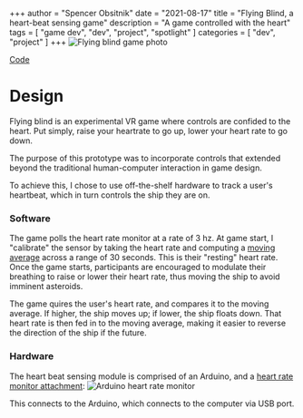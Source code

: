 +++
author = "Spencer Obsitnik"
date = "2021-08-17"
title = "Flying Blind, a heart-beat sensing game"
description = "A game controlled with the heart"
tags = [
  "game dev",
  "dev",
  "project",
  "spotlight"
]
categories = [
    "dev",
    "project"
]
+++
![Flying blind game photo](/images/flying_blind.PNG)

[Code](https://github.com/gtspencer/flying-blind-heartbeat-sensing-game)

# Design
Flying blind is an experimental VR game where controls are confided to the heart.  Put simply, raise your heartrate to go up, lower your heart rate to go down.

The purpose of this prototype was to incorporate controls that extended beyond the traditional human-computer interaction in game design.

To achieve this, I chose to use off-the-shelf hardware to track a user's heartbeat, which in turn controls the ship they are on.

### Software
The game polls the heart rate monitor at a rate of 3 hz.  At game start, I "calibrate" the sensor by taking the heart rate and computing a [moving average](https://en.wikipedia.org/wiki/Moving_average) across a range of 30 seconds.  This is their "resting" heart rate.  Once the game starts, participants are encouraged to modulate their breathing to raise or lower their heart rate, thus moving the ship to avoid imminent asteroids.

The game quires the user's heart rate, and compares it to the moving average.  If higher, the ship moves up; if lower, the ship floats down.  That heart rate is then fed in to the moving average, making it easier to reverse the direction of the ship if the future.

### Hardware
The heart beat sensing module is comprised of an Arduino, and a [heart rate monitor attachment](https://create.arduino.cc/projecthub/Ingeimaks/diy-heart-rate-sensor-a96e89):
![Arduino heart rate monitor](/images/heart-rate-monitor.jpg)

This connects to the Arduino, which connects to the computer via USB port.